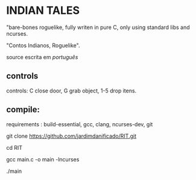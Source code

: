 # INDIAN TALES

"bare-bones roguelike, fully writen in pure C, only using standard libs and ncurses.

"Contos Indianos, Roguelike".

source escrita em *português*

controls
--------------
controls: C close door, G grab object, 1-5 drop itens.





compile: 
----------------

requirements : build-essential, gcc, clang, ncurses-dev, git

git clone https://github.com/jardimdanificado/RIT.git

cd RIT

gcc main.c -o main -lncurses

./main
